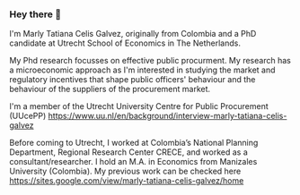 ### Hey there 👋


I'm Marly Tatiana Celis Galvez, originally from Colombia and a PhD candidate at Utrecht School of Economics in The Netherlands.

My Phd research focusses on effective public procurment. My research has a microeconomic approach as I'm interested in studying the market and regulatory incentives that shape public officers' behaviour and the behaviour of the suppliers of the procurement market.

I'm a member of the Utrecht University Centre for Public Procurement (UUcePP) https://www.uu.nl/en/background/interview-marly-tatiana-celis-galvez

Before coming to Utrecht, I worked at Colombia’s National Planning Department, Regional Research Center CRECE, and worked as a consultant/researcher. I hold an M.A. in Economics from Manizales University (Colombia). My previous work can be checked here https://sites.google.com/view/marly-tatiana-celis-galvez/home
